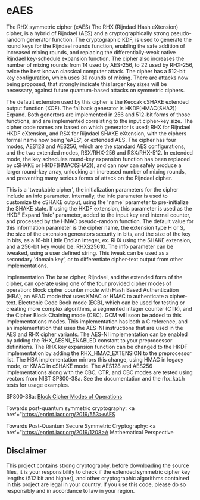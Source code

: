 # eAES
 The RHX symmetric cipher (eAES)
The RHX (Rijndael Hash eXtension) cipher, is a hybrid of Rijndael (AES) and a cryptographically strong pseudo-random generator function.
The cryptographic KDF, is used to generate the round keys for the Rijndael rounds function, enabling the safe addition of increased mixing rounds, 
and replacing the differentially-weak native Rijndael key-schedule expansion function.
The cipher also increases the number of mixing rounds from 14 used by AES-256, to 22 used by RHX-256, twice the best known classical computer attack.
The cipher has a 512-bit key configuration, which uses 30 rounds of mixing. 
There are attacks now being proposed, that strongly indicate this larger key sizes will be necessary, against future quantum-based attacks on symmetric ciphers.

The default extension used by this cipher is the Keccak cSHAKE extended output function (XOF).
The fallback generator is HKDF(HMAC(SHA2)) Expand.
Both genertors are implemented in 256 and 512-bit forms of those functions, and are implemented correlating to the input cipher-key size.
The cipher code names are based on which generator is used; RHX for Rijndael HKDF eXtension, and RSX for Rijndael SHAKE eXtension, 
with the ciphers formal name now being 'eAES', or extended AES.
The cipher has four modes, AES128 and AES256, which are the standard AES configurations, and the two extended modes, RSX/RHX-256 and RSX/RHX-512.
In extended mode, the key schedules round-key expansion function has been replaced by cSHAKE or HKDF(HMAC(SHA2)), and can now can safely produce a larger round-key array,
unlocking an increased number of mixing rounds, and preventing many serious forms of attack on the Rijndael cipher.

This is a 'tweakable cipher', the initialization parameters for the cipher include an info parameter.
Internally, the info parameter is used to customize the cSHAKE output, using the 'name' parameter to pre-initialize the SHAKE state. 
If using the HKDF extension, this parameter is used as the HKDF Expand 'info' parameter, added to the input key and internal counter, and processed by the HMAC pseudo-random function.
The default value for this information parameter is the cipher name, the extension type H or S, the size of the extension generators security in bits, 
and the size of the key in bits, as a 16-bit Little Endian integer, ex. RHX using the SHAKE extension, and a 256-bit key would be: RHXS25610.
The info parameter can be tweaked, using a user defined string. This tweak can be used as a secondary 'domain key', 
or to differentiate cipher-text output from other implementations.

Implementation
The base cipher, Rijndael, and the extended form of the cipher, can operate using one of the four provided cipher modes of operation:
Block cipher counter mode with Hash Based Authentication (HBA),
an AEAD mode that uses KMAC or HMAC to authenticate a cipher-text.
Electronic Code Book mode (ECB), which can be used for testing or creating more complex algorithms, 
a segmented integer counter (CTR), and the Cipher Block Chaining mode (CBC). 
GCM will soon be added to this implementations modes.
This implementation has both a C reference, and an implementation that uses the AES-NI instructions that are used in the AES and RHX cipher variants. 
The AES-NI implementation can be enabled by adding the RHX_AESNI_ENABLED constant to your preprocessor definitions. 
The RHX key expansion function can be changed to the HKDF implementation by adding the RHX_HMAC_EXTENSION to the preprocessor list.
The HBA implementation mirrors this change, using HMAC in legacy mode, or KMAC in cSHAKE mode.
The AES128 and AES256 implementations along with the CBC, CTR, and CBC modes are tested using vectors from NIST SP800-38a. 
See the documentation and the rhx_kat.h tests for usage examples.

SP800-38a: <a href="http://nvlpubs.nist.gov/nistpubs/Legacy/SP/nistspecialpublication800-38a.pdf">Block Cipher Modes of Operations</a>

Towards post-quantum symmetric cryptography: <a href="https://eprint.iacr.org/2019/553>eAES</a>

Towards Post-Quantum Secure Symmetric Cryptography: <a href="https://eprint.iacr.org/2019/1208>A Mathematical Perspective</a>
 
 ## Disclaimer
This project contains strong cryptography, before downloading the source files, 
it is your responsibility to check if the extended symmetric cipher key lengths (512 bit and higher), and other cryptographic algorithms contained in this project are legal in your country. 
If you use this code, please do so responsibly and in accordance to law in your region.
